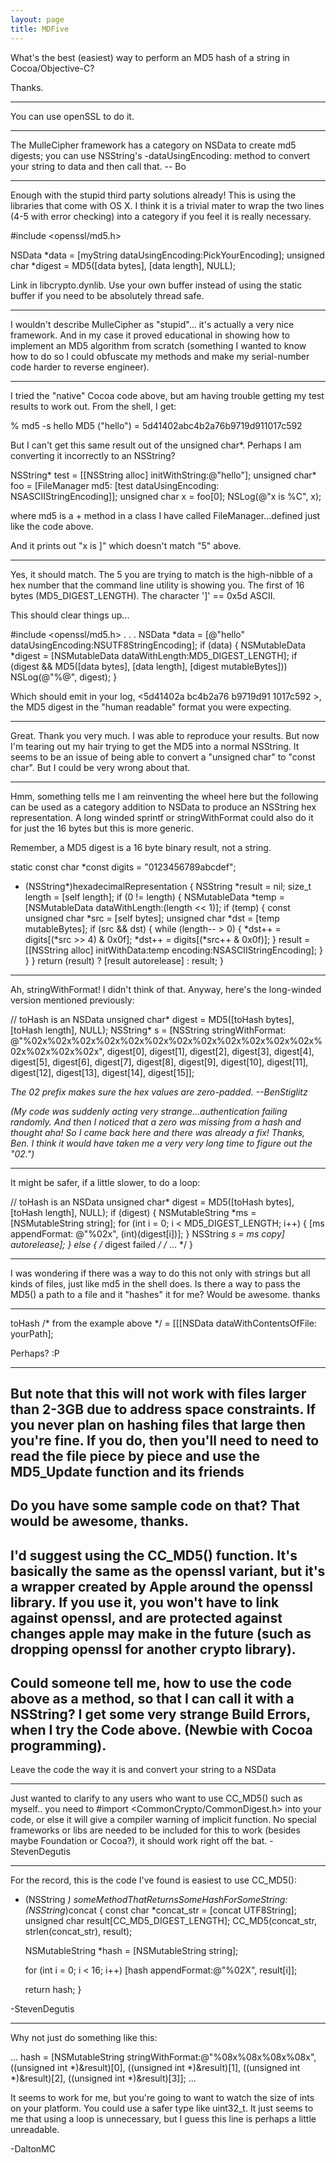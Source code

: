 ```yaml
---
layout: page
title: MDFive
---
```


What's the best (easiest) way to perform an MD5 hash of a string in Cocoa/Objective-C?

Thanks.

----

You can use openSSL to do it.

----

The MulleCipher framework has a category on NSData to create md5 digests; you can use NSString's -dataUsingEncoding: method to convert your string to data and then call that.  -- Bo

----

Enough with the stupid third party solutions already! This is using the libraries that come with OS X. I think it is a trivial mater to wrap the two lines (4-5 with error checking) into a category if you feel it is really necessary.
    
#include <openssl/md5.h>

NSData *data = [myString dataUsingEncoding:PickYourEncoding];
unsigned char *digest = MD5([data bytes], [data length], NULL);


Link in libcrypto.dynlib. Use your own buffer instead of using the static buffer if you need to be absolutely thread safe.

----

I wouldn't describe MulleCipher as "stupid"... it's actually a very nice framework. And in my case it proved educational in showing how to implement an MD5 algorithm from scratch (something I wanted to know how to do so I could obfuscate my methods and make my serial-number code harder to reverse engineer).


----

I tried the "native" Cocoa code above, but am having trouble getting my test results to work out.  From the shell, I get:

    
% md5 -s hello
MD5 ("hello") = 5d41402abc4b2a76b9719d911017c592


But I can't get this same result out of the unsigned char*.  Perhaps I am converting it incorrectly to an NSString?

    
NSString* test = [[NSString alloc] initWithString:@"hello"];
unsigned char* foo = [FileManager md5: [test dataUsingEncoding: NSASCIIStringEncoding]];
unsigned char x = foo[0];
NSLog(@"x is %C", x);


where md5 is a + method in a class I have called FileManager...defined just like the code above.

And it prints out "x is ]" which doesn't match "5" above.

----

Yes, it should match. The 5 you are trying to match is the high-nibble of a hex number that the command line utility is showing you. The first of 16 bytes (MD5_DIGEST_LENGTH). The character ']' == 0x5d ASCII.

This should clear things up...

    
#include <openssl/md5.h>
.
.
.
NSData *data = [@"hello" dataUsingEncoding:NSUTF8StringEncoding];
if (data) {
	NSMutableData *digest = [NSMutableData dataWithLength:MD5_DIGEST_LENGTH];
	if (digest && MD5([data bytes], [data length], [digest mutableBytes]))
		NSLog(@"%@", digest);
}


Which should emit in your log, <5d41402a bc4b2a76 b9719d91 1017c592 >, the MD5 digest in the "human readable" format you were expecting.

----

Great.  Thank you very much.  I was able to reproduce your results.  But now I'm tearing out my hair trying to get the MD5 into a normal NSString.  It seems to be an issue of being able to convert a "unsigned char" to "const char".  But I could be very wrong about that.

----

Hmm, something tells me I am reinventing the wheel here but the following can be used as a category addition to NSData to produce an NSString hex representation. A long winded sprintf or stringWithFormat could also do it for just the 16 bytes but this is more generic.

Remember, a MD5 digest is a 16 byte binary result, not a string.

    
static const char *const digits = "0123456789abcdef";

- (NSString*)hexadecimalRepresentation
{
	NSString *result = nil;
	size_t length = [self length];
	if (0 != length) {
		NSMutableData *temp = [NSMutableData dataWithLength:(length << 1)];
		if (temp) {
			const unsigned char *src = [self bytes];
			unsigned char *dst = [temp mutableBytes];
			if (src && dst) {
				while (length-- > 0) {
					*dst++ = digits[(*src >> 4) & 0x0f];
					*dst++ = digits[(*src++ & 0x0f)];
				}
				result = [[NSString alloc] initWithData:temp encoding:NSASCIIStringEncoding];
			}
		}
	}
	return (result) ? [result autorelease] : result;
}


----

Ah, stringWithFormat!  I didn't think of that.  Anyway, here's the long-winded version mentioned previously:
    
// toHash is an NSData
unsigned char* digest = MD5([toHash bytes], [toHash length], NULL);
NSString* s = [NSString stringWithFormat: @"%02x%02x%02x%02x%02x%02x%02x%02x%02x%02x%02x%02x%02x%02x%02x%02x",
			digest[0], digest[1], 
			digest[2], digest[3],
			digest[4], digest[5],
			digest[6], digest[7],
			digest[8], digest[9],
			digest[10], digest[11],
			digest[12], digest[13],
			digest[14], digest[15]];


*The 02 prefix makes sure the hex values are zero-padded. --BenStiglitz*

*(My code was suddenly acting very strange...authentication failing randomly.  And then I noticed that a zero was missing from a hash and thought aha!  So I came back here and there was already a fix!  Thanks, Ben.  I think it would have taken me a very very long time to figure out the "02.")*

----

It might be safer, if a little slower, to do a loop:

    
// toHash is an NSData
unsigned char* digest = MD5([toHash bytes], [toHash length], NULL);
if (digest) {
	NSMutableString *ms = [NSMutableString string];
	for (int i = 0; i < MD5_DIGEST_LENGTH; i++) {
		[ms appendFormat: @"%02x", (int)(digest[i])];
	}
	NSString *s = ms copy] autorelease];
} else {
	/* digest failed */
	/* ... */
}

----
I was wondering if there was a way to do this not only with strings but all kinds of files, just like md5 in the shell does. Is there a way to pass the MD5() a path to a file and it "hashes" it for me? Would be awesome. thanks

----

toHash /* from the example above */ = [[[NSData dataWithContentsOfFile: yourPath];

Perhaps? :P

----
But note that this will not work with files larger than 2-3GB due to address space constraints. If you never plan on hashing files that large then you're fine. If you do, then you'll need to need to read the file piece by piece and use the MD5_Update function and its friends
----
Do you have some sample code on that? That would be awesome, thanks.
----
I'd suggest using the CC_MD5() function. It's basically the same as the openssl variant, but it's a wrapper created by Apple around the openssl library. If you use it, you won't have to link against openssl, and are protected against changes apple may make in the future (such as dropping openssl for another crypto library). 
----
Could someone tell me, how to use the code above as a method, so that I can call it with a NSString? I get some very strange Build Errors, when I try the Code above. (Newbie with Cocoa programming).
----
Leave the code the way it is and convert your string to a NSData

----

Just wanted to clarify to any users who want to use CC_MD5() such as myself.. you need to #import <CommonCrypto/CommonDigest.h> into your code, or else it will give a compiler warning of implicit function. No special frameworks or libs are needed to be included for this to work (besides maybe Foundation or Cocoa?), it should work right off the bat. -StevenDegutis

----

For the record, this is the code I've found is easiest to use CC_MD5():

    
- (NSString *) someMethodThatReturnsSomeHashForSomeString:(NSString*)concat {
	const char *concat_str = [concat UTF8String];
	unsigned char result[CC_MD5_DIGEST_LENGTH];
	CC_MD5(concat_str, strlen(concat_str), result);
	
	NSMutableString *hash = [NSMutableString string];
	
	for (int i = 0; i < 16; i++)
		[hash appendFormat:@"%02X", result[i]];
	
	return hash;
}


-StevenDegutis

----

Why not just do something like this:

    
...
hash = [NSMutableString stringWithFormat:@"%08x%08x%08x%08x", ((unsigned int *)&result)[0], ((unsigned int *)&result)[1], ((unsigned int *)&result)[2], ((unsigned int *)&result)[3]];
...


It seems to work for me, but you're going to want to watch the size of ints on your platform. You could use a safer type like uint32_t. It just seems to me that using a loop is unnecessary, but I guess this line is perhaps a little unreadable.

-DaltonMC

